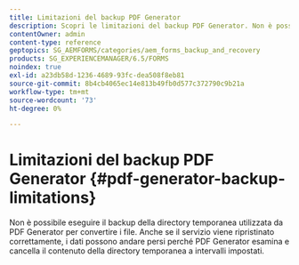 ```yaml
---
title: Limitazioni del backup PDF Generator
description: Scopri le limitazioni del backup PDF Generator. Non è possibile eseguire il backup della directory temporanea utilizzata da PDF Generator perché cancella il contenuto a intervalli impostati.
contentOwner: admin
content-type: reference
geptopics: SG_AEMFORMS/categories/aem_forms_backup_and_recovery
products: SG_EXPERIENCEMANAGER/6.5/FORMS
noindex: true
exl-id: a23db58d-1236-4689-93fc-dea508f8eb81
source-git-commit: 8b4cb4065ec14e813b49fb0d577c372790c9b21a
workflow-type: tm+mt
source-wordcount: '73'
ht-degree: 0%

---
```


# Limitazioni del backup PDF Generator {#pdf-generator-backup-limitations}

Non è possibile eseguire il backup della directory temporanea utilizzata da PDF Generator per convertire i file. Anche se il servizio viene ripristinato correttamente, i dati possono andare persi perché PDF Generator esamina e cancella il contenuto della directory temporanea a intervalli impostati.
